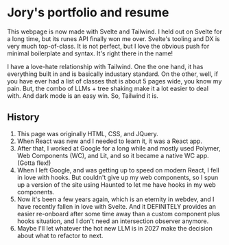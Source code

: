 # Jory's portfolio and resume

This webpage is now made with Svelte and Tailwind. I held out on Svelte for a long time, but its runes API finally won me over. Svelte's tooling and DX is very much top-of-class. It is not perfect, but I love the obvious push for minimal boilerplate and syntax. It's right there in the name!

I have a love-hate relationship with Tailwind. One the one hand, it has everything built in and is basically industary standard. On the other, well, if you have ever had a list of classes that is about 5 pages wide, you know my pain. But, the combo of LLMs + tree shaking make it a lot easier to deal with. And dark mode is an easy win. So, Tailwind it is.

## History

1. This page was originally HTML, CSS, and JQuery.
2. When React was new and I needed to learn it, it was a React app.
3. After that, I worked at Google for a long while and mostly used Polymer, Web Components (WC), and Lit, and so it became a native WC app. (Gotta flex!)
4. When I left Google, and was getting up to speed on modern React, I fell in love with hooks. But couldn't give up my web components, so I spun up a version of the site using Haunted to let me have hooks in my web components.
5. Now it's been a few years again, which is an eternity in webdev, and I have recently fallen in love with Svelte. And it DEFINITELY provides an easier re-onboard after some time away than a custom component plus hooks situation, and I don't need an intersection observer anymore.
6. Maybe I'll let whatever the hot new LLM is in 2027 make the decision about what to refactor to next.
